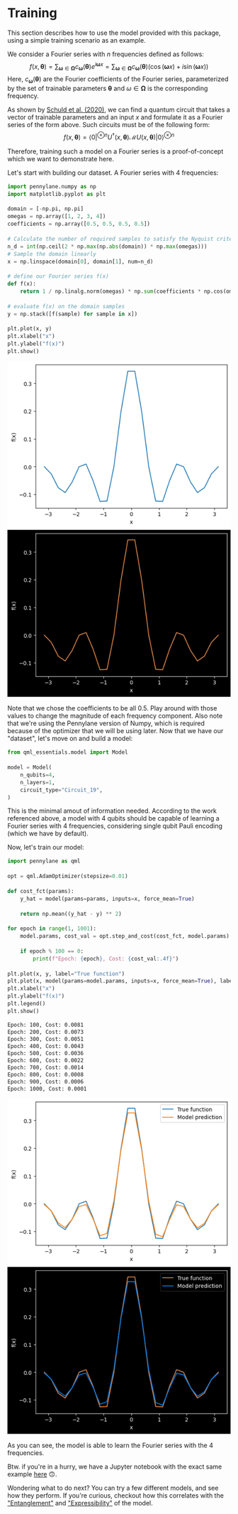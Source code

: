 # Training

This section describes how to use the model provided with this package, using a simple training scenario as an example.

We consider a Fourier series with $n$ frequencies defined as follows:
$$
f(x, \boldsymbol{\theta})=\sum_{\boldsymbol{\omega} \in \boldsymbol{\Omega}} c_{\boldsymbol{\omega}}(\boldsymbol{\theta}) e^{i \boldsymbol{\omega} x}=\sum_{\boldsymbol{\omega} \in \boldsymbol{\Omega}} c_{\boldsymbol{\omega}}(\boldsymbol{\theta}) \left(\cos(\boldsymbol{\omega} x) + i \sin(\boldsymbol{\omega} x)\right)
$$
Here, $c_{\boldsymbol{\omega}}(\boldsymbol{\theta})$ are the Fourier coefficients of the Fourier series, parameterized by the set of trainable parameters $\boldsymbol{\theta}$ and $\omega \in \boldsymbol{\Omega}$ is the corresponding frequency.

As shown by [Schuld et al. (2020)](https://arxiv.org/abs/2008.08605), we can find a quantum circuit that takes a vector of trainable parameters and an input $x$ and formulate it as a Fourier series of the form above.
Such circuits must be of the following form:
$$
f(x, \boldsymbol{\theta})=\langle 0\vert^{\otimes n} U^{\dagger}(x, \boldsymbol{\theta}) \mathcal{M} U(x, \boldsymbol{\theta})\vert 0\rangle^{\otimes n}
$$

Therefore, training such a model on a Fourier series is a proof-of-concept which we want to demonstrate here.

Let's start with building our dataset. A Fourier series with $4$ frequencies:
```python
import pennylane.numpy as np
import matplotlib.pyplot as plt

domain = [-np.pi, np.pi]
omegas = np.array([1, 2, 3, 4])
coefficients = np.array([0.5, 0.5, 0.5, 0.5])

# Calculate the number of required samples to satisfy the Nyquist criterium
n_d = int(np.ceil(2 * np.max(np.abs(domain)) * np.max(omegas)))
# Sample the domain linearly
x = np.linspace(domain[0], domain[1], num=n_d)

# define our Fourier series f(x)
def f(x):
    return 1 / np.linalg.norm(omegas) * np.sum(coefficients * np.cos(omegas.T * x))

# evaluate f(x) on the domain samples
y = np.stack([f(sample) for sample in x])

plt.plot(x, y)
plt.xlabel("x")
plt.ylabel("f(x)")
plt.show()
```

![Fourier Series](fourier_series_light.png#only-light)
![Fourier Series](fourier_series_dark.png#only-dark)

Note that we chose the coefficients to be all $0.5$. Play around with those values to change the magnitude of each frequency component.
Also note that we're using the Pennylane version of Numpy, which is required because of the optimizer that we will be using later.
Now that we have our "dataset", let's move on and build a model:
```python
from qml_essentials.model import Model

model = Model(
    n_qubits=4,
    n_layers=1,
    circuit_type="Circuit_19",
)
```

This is the minimal amout of information needed. According to the work referenced above, a model with $4$ qubits should be capable of learning a Fourier series with $4$ frequencies, considering single qubit Pauli encoding (which we have by default).

Now, let's train our model:
```python
import pennylane as qml

opt = qml.AdamOptimizer(stepsize=0.01)

def cost_fct(params):
    y_hat = model(params=params, inputs=x, force_mean=True)

    return np.mean((y_hat - y) ** 2)

for epoch in range(1, 1001):
    model.params, cost_val = opt.step_and_cost(cost_fct, model.params)

    if epoch % 100 == 0:
        print(f"Epoch: {epoch}, Cost: {cost_val:.4f}")

plt.plot(x, y, label="True function")
plt.plot(x, model(params=model.params, inputs=x, force_mean=True), label="Model prediction")
plt.xlabel("x")
plt.ylabel("f(x)")
plt.legend()
plt.show()
```

```
Epoch: 100, Cost: 0.0081
Epoch: 200, Cost: 0.0073
Epoch: 300, Cost: 0.0051
Epoch: 400, Cost: 0.0043
Epoch: 500, Cost: 0.0036
Epoch: 600, Cost: 0.0022
Epoch: 700, Cost: 0.0014
Epoch: 800, Cost: 0.0008
Epoch: 900, Cost: 0.0006
Epoch: 1000, Cost: 0.0001
```

![Ground Truth and Prediction](trained_series_light.png#only-light)
![Ground Truth and Prediction](trained_series_dark.png#only-dark)

As you can see, the model is able to learn the Fourier series with the $4$ frequencies.

Btw. if you're in a hurry, we have a Jupyter notebook with the exact same example [here](https://github.com/cirKITers/qml-essentials/blob/main/docs/training.ipynb) :upside_down_face:.

Wondering what to do next? You can try a few different models, and see how they perform. If you're curious, checkout how this correlates with the ["Entanglement"](entanglement.md) and ["Expressibility"](expressibility.md) of the model.